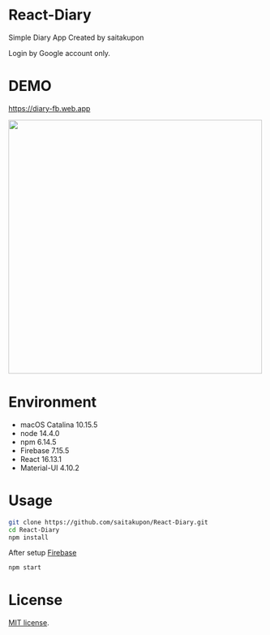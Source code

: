 # React-Diary
 
Simple Diary App Created by saitakupon

Login by Google account only.
 
# DEMO
 
https://diary-fb.web.app

<img width="500" alt="" src="https://user-images.githubusercontent.com/58939922/86916591-c6865380-c15e-11ea-9524-3930448a32ac.png">

# Environment

* macOS Catalina 10.15.5
* node 14.4.0
* npm 6.14.5
* Firebase 7.15.5
* React 16.13.1
* Material-UI 4.10.2
 
# Usage
 
```zsh
git clone https://github.com/saitakupon/React-Diary.git
cd React-Diary
npm install
```
After setup [Firebase](https://firebase.google.com)
```zsh
npm start
```
 
# License
[MIT license](https://en.wikipedia.org/wiki/MIT_License).

